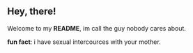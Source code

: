 ## Hey, there!

Welcome to my **README**, im call the guy nobody cares about.

**fun fact**: i have sexual intercources with your mother.
